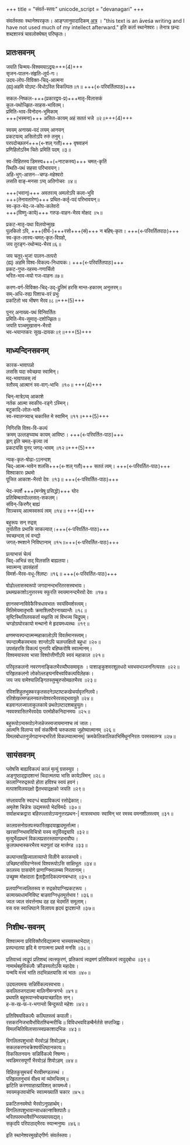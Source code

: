 +++
title = "संवर्त-स्तवः"
unicode_script = "devanagari"
+++

संवर्तस्तवः स्थानेश्वरकृतः। आङ्ग्लानुवादादिकम् [अत्र](https://www.vimarshafoundation.org/samvartastava) । "this text is an āveśa writing and I have not used much of my intellect afterward." इति कर्ता स्थानेश्वरः। तेनात्र छन्दः शब्दशास्त्रं चावलोक्येषत् परिष्कृतः।

## प्रातःसवनम्
जयति चिन्मय-विश्वमयाऽद्वयः+++(4)+++  
सृजन-पालन-संहृति-तूर्य-गः।    
उदय-लोप-विविक्त-चिद्-आत्मना  
(ह्य्)अहमि योऽष्ट-विधोऽस्ति विकल्पितः॥१॥ +++(←परिवर्तितपाठः)+++  

सकल-निष्कल-+++(प्रकारद्वय-प्र)+++मातृ-विलासकं  
कुल-पथोज्झित-साहस-भावितम्।  
प्रमिति-भाव-विनोदन-भूमिकाम्  
+++(भस्मना)+++ असित-कायम् अहं सततं भजे ॥२॥+++(4)+++

स्वयम् अनाख्य-पदं लयम् आनयन्  
प्रकटयत्य् असितोऽपि रुरुं तनुम्।  
परपदोच्छलनं+++(←शल् गतौ)+++ वृषवाहनं  
प्रणिहितोऽस्मि चितेः प्रमितिं पदम् ॥३॥    

स्व-विहितस्य डिमस्य+++(=नाटकस्य)+++ चमत्-कृतिं  
स्थिति-पथं सहसा परिभावयन्।  
अहि-भुग्-आसन--चण्ड-महेश्वरो  
लसति वाङ्-मनसा ऽप्य् अतिगोचरः ॥४॥    

+++(भवान्)+++ अवतरत्य् अमलोऽपि कला-भुवि  
+++(तेनावतारेण)+++ प्रथित-कर्तृ-पदं परिभावयन्॥    
स्व-कृत-भेद-ज-कोप-कलेवरो  
+++(विष्णु-काये)+++ गरुड-वाहन-भैरव मोक्षद ॥५॥    

प्रकट-मातृ-पथा विलयोन्मुखः  
पुलकितो ऽपि, +++(वीर्य-)+++रसो+++(~~सं~~)+++ न बहिष्-कृतः। +++(←परिवर्तितपाठः)+++  
स्व-कृत-लास्य-चमत्-कृत-विग्रहो,  
जय तुरङ्ग-रथोन्मद-भैरव॥६॥    

जय चतुर्-भुज! पालन-तत्परो  
(ह्य्) अहमि विश्व-विकल्प-निधायकः। +++(←परिवर्तितपाठः)+++  
प्रकट-गुप्त-रहस्य-गणार्चितो  
भरित-भाव-मयो गज-वाहनः॥७॥    

करण-वर्ग-विविक्त-चिद्-उद्-द्रुतिमं
हरसि मान्त-हकारम् अनुत्तरम्॥    
सम्-अधि-रुह्य पिशाच-वरं प्रभुः  
प्रकटितो भव भीषण भैरव॥८॥+++(5)+++    

पुनर् अनाख्य-पथं विनिवर्तितः  
प्रमिति-मेय-सुमातृ-दशोज्झितः॥  
जयति पञ्चमुखासन-भैरवो  
भव-भयान्तकरः सुख-दायकः॥९॥+++(5)+++    



## माध्यन्दिनसवनम्

कारक-भावापन्नो  
लससि यदा स्वेच्छया स्वामिन्।  
मद्-भावापन्नस् त्वं  
स्तौस्य् आत्मानं स्व-वाग्-भाभिः ॥१०॥ +++(4)+++   

चिन्-मात्रेऽप्य् आकाशे  
नर्तक आत्मा स्वकीय-रङ्गे ऽस्मिन्।  
बटुकादि-लोल-भावैः  
स्व-स्वातन्त्र्याच् चकास्ति मे स्वामिन् ॥११॥+++(5)+++    


निगिरसि विश्व-वि-कल्पं  
क्रमम् उल्लङ्घ्याथ कायम् आविष्टः। +++(←परिवर्तित-पाठः)+++  
झग् इति चमत्-कृत्या त्वं  
प्रकटयसि पुनर् जगद्-भावम् ॥१२॥+++(5)+++    

न्यक्-कृत-षोढा-ऽऽनन्दश्  
चिद्-आत्म-भावेन शलसि+++(←शल् गतौ)+++ सततं त्वम्। +++(←परिवर्तित-पाठः)+++  
विश्वाकारः प्रथमो  
पूजित आकाश-भैरवो देवः ॥१३॥ +++(←परिवर्तित-पाठः)+++   


भेद-स्पर्शे +++(मन्त्रेषु प्रसिद्धो)+++ घोरः  
प्रतिबिम्बतयोल्लसत्-सकलम्।  
संविन्-किरणैर् बाह्यं  
सिञ्चस्य् आत्मस्वरूपं त्वम् ॥१४॥ +++(4)+++  

बहुरूपः सन् रुद्रस्  
तुर्यातीतः प्रभासि साकल्यात्।+++(←परिवर्तित-पाठः)+++  
स्वच्छन्दस् त्वं वन्द्यो  
जगत्-श्मशाने निविष्टानाम् ॥१५॥+++(←परिवर्तित-पाठः)+++    

प्रत्याभासं चेत्यं  
चिद्-अभिन्नं सद् विलसति बाह्यतया।  
स्वात्मन्य् उपसंहर्ता  
विमर्श-भैरव-वधू-श्लिष्टः ॥१६॥ +++(←परिवर्तित-पाठः)+++   

षोढोल्लासस्वरूपो जगदानन्दभरितरसस्वभावः।  
प्रथमप्रकाशोऽनुत्तरस्य स्फुरति स्वयमानन्दभैरवो देवः ॥१७॥    

ज्ञानस्वप्नाविवेकैस्त्रिधावभातः स्वयंविमर्शस्त्वम्।  
मितिमेयमातृभावैः क्रमाश्लिष्टैरनाख्यान्तैः ॥१८॥    
सृष्टिस्थितिलयकर्ता मथ्नासि त्वं विभज्य चिद्रूपम्।  
चण्डोग्रघोरकायो मन्थानो मे हृदयमध्यस्थः ॥१९॥    

क्षणमप्यस्पन्दात्मन्महाकालोऽपि विवर्तमानस्त्वम्।  
स्पन्दात्मैकस्वभावः शान्तोऽपि चलन्लक्षितो बहुधा ॥२०॥    
उपसंहरसि विकल्पं पुनरपि बहिष्करोषि स्वात्मानम्।  
विश्वमयास्तव भासा विश्वोत्तीर्णोऽपि स्वयं महाकाल ॥२१॥    


परिवृतकलनो नवरणनाङ्कितभैरव्यौघसमावृतः । 
पाशाङ्कुशवरशूलधरो भवभयभञ्जननित्यरतः ॥२२॥    
परिहृतकलनो लोकोल्लङ्घनविभवविकल्पविलेहकः।  
जय जय वामेश्यालिङ्गितस्तुम्बुरुसोमव्रतभैरव ॥२३॥    


रविशशिहुतभुक्करकृतसदनेऽष्टाष्टकखेचर्यावृतनिलये।  
रतिशेखरमण्डलनवतत्त्वेश्वरभैरवसद्भावयुते ॥२४॥    
बडवानलज्वालाकुलकाये प्रथतेऽष्टादशबाहुयुतः।  
नववक्त्रासितभैरवदेवः परमोक्षैकनिदानमयः ॥२५॥    


बहुरूपोऽप्यरूपोऽनेजन्नेजस्यजायमानश्च त्वं जातः।  
आत्मनि विलाप्य सर्वं संकर्षिण्यै चरुकतया जुहोष्यात्मानम् ॥२६॥    
विमलबोधतनुर्जगदानन्दभरितो विकल्प्यात्मानम्|
क्रमकेलिकालिकाभिर्मिथुननिरतः परमस्वतन्त्र ॥२७॥    


## सायंसवनम्

प्लोषसि बाह्यविकल्पं कालं मृत्युं ग्रसस्युग्र ।  
अङ्गुष्ठाद्द्वादशान्तं चिदात्मतया भासि कायेऽस्मिन् ॥२८॥    
कालाग्निरुद्ररूपो होता हविश्च स्वयं हवनं।  
मत्पाशविलयदक्षो द्वैतभयाद्रक्षको जयति ॥२९॥    


संप्लावयसि स्वदग्धं बाह्यविकल्पं रसोद्रेकात्।  
अमृतेश चिन्नेत्रः उद्यमरूपो भेदविमर्दः ॥३०॥    
सर्वाक्षचक्रद्वारा बहिरुल्लासेऽप्यनुत्तरप्रथन-|
मात्रस्वभावः स्वामिन् भर रमस्व वमनशीलस्त्वम् ॥३१॥    


कालग्रसनोग्रतपःस्फारितहृदयाह्लादमूर्त्तात्मा।  
खरसाग्निभावविचित्रो यस्य वपुर्वियद्व्यापि ॥३२॥    
मृत्युर्भेदप्रथनं विकल्पप्रसरस्तवाण्डभावौघः।  
कुलपथभास्करभैरव मदणुतां दह मार्त्तण्ड ॥३३॥    


कल्पान्तवह्निज्वालाव्याप्ते विलीने कारकभावे।  
उच्छिष्टसंविदग्नेस्त्वं विश्वरूपोऽसि साक्षिभूतः ॥३४॥    
कालस्य ग्रासयोगे प्राणाग्निमालम्ब्य निरतानाम्।  
उच्छुष्म मोक्षदाता द्वैताद्वैतादिकल्पनाबन्धात् ॥३५॥    


प्रलयाग्निज्वलितरूप रु रुद्रकोपाग्निप्रकटरूप ।  
कामाख्यधामनिविष्ट बाडवाग्निधृतमूर्त्तभाव ! ॥३६॥    
ज्वल ज्वल संवर्त्तनाथ दह दह भेदमतिं समूलाम्।  
वस वस स्वाधिष्ठाने विलापय हृदयं द्वादशान्ते ॥३७॥    



## निशीथ-सवनम्

विश्वात्मना प्रविविक्तैरविद्यात्मना भास्यवस्थाभेदात्।  
प्रस्पन्दतया हृदि मे रागात्मना प्रथसे मनसि ॥३८॥    


प्रतिवाच्यं त्वद्रूपं प्रतिशब्दं त्वत्स्फुरणं,
प्रतिकायं त्वद्रमणं प्रतिविकल्पं त्वदुद्बोधः ॥३९॥    
नामार्थबहुविकल्पैः क्रीडस्यतोऽसि महादेवः।  
यन्मयि मत्त्वं भाति तदभिन्नतयासि त्वं भातः ॥४०॥    


उदयलयमयः सन्निर्विकल्पस्वभावः।  
कवलितजगदात्मा मालिनीमन्त्रगर्भः ॥४१॥    
प्रथयति बहुरूपान्स्वेच्छयाच्छादितः सन्।  
ह-स-ख-फ-र-भगान्तो बिन्दुरूपो महेशः ॥४२॥    


प्रतिविषयविकल्पैः कल्पितस्त्वं कपाली।  
रसकरनिजभावैर्भावितश्चिन्मरीचिः॥ 
विविधभवविडम्बैर्नर्तसे सप्तजिह्वः।  
विमलचितिविलासात्स्वप्रकाशादभिन्नः ॥४३॥    


विगलितपशुभावो भैरवोऽहं शिवोऽहम्।  
सकलकरणचक्रेश्वर्यधिष्ठानकायः॥    
विकसितनयनः सन्निर्विकल्पे निषण्णः।  
भवडिमरसपूर्णो भैरवोऽहं शिवोऽहम् ॥४४॥    

विहितकुसुमचर्यं भैरवीमण्डलस्थं ।  
परिहृततनुभावं वीक्ष्य मां व्योमचित्तम्॥    
झटिति करणवाहात्प्राविशत् कायमध्ये।  
स्वयमकृतवचोभिः स्वात्मख्यातिं चकार ॥४५॥    


प्रकटितनवमेघो भैरवोऽनुग्रहार्थम्।  
विगलितपशुभावान्साधकान्शक्तिपातैः॥  
भरितपरमभावैर्वाग्भिरख्यापयद्यत्।  
सकृदपि परिपाठाद्भैरवः स्यान्मनुष्यः ॥४६॥    


इति स्थानेश्वरमुखोद्गीर्णः संवर्तस्तवः।  


